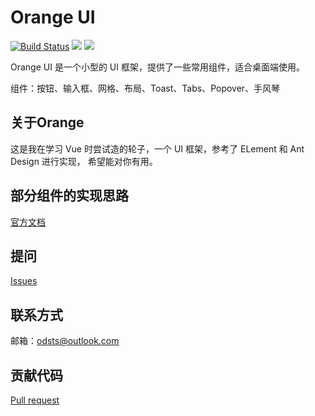 # Orange UI
[![Build Status](https://travis-ci.org/MajorDong/Orange.svg?branch=master)](https://travis-ci.org/MajorDong/Orange)
![](https://img.shields.io/badge/language-JavaScript-yellow.svg)
![](https://img.shields.io/badge/license-MIT-000000.svg)

Orange UI 是一个小型的 UI 框架，提供了一些常用组件，适合桌面端使用。

组件：按钮、输入框、网格、布局、Toast、Tabs、Popover、手风琴

## 关于Orange

这是我在学习 Vue 时尝试造的轮子，一个 UI 框架，参考了 ELement 和 Ant Design 进行实现，
希望能对你有用。

## 部分组件的实现思路
[官方文档]()
## 提问
[Issues]()
## 联系方式
邮箱：odsts@outlook.com
## 贡献代码
[Pull request]()
